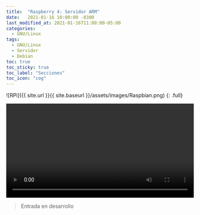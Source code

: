 ```yaml
---
title:  "Raspberry 4: Servidor ARM"
date:   2021-01-16 10:00:00 -0300
last_modified_at: 2021-01-16T11:00:00-05:00
categories:
  - GNU/Linux
tags:
  - GNU/Linux
  - Servidor
  - Debian
toc: true
toc_sticky: true
toc_label: "Secciones"
toc_icon: "cog"
---
```


![RPi]({{ site.url }}{{ site.baseurl }}/assets/images/Raspbian.png)
{: .full}

<div class="lordvideo">
   <video  style="display:block; width:100%; height:auto;" autoplay controls loop="loop">
       <source src="{{ site.baseurl }}/assets/videos/sshrpi.mp4" type="video/mp4" />
       <source src="{{ site.baseurl }}/assets/videos/sshrpi.ogv" type="video/ogg" />
       <source src="{{ site.baseurl }}/assets/videos/sshrpi.webm"  type="video/webm"  />
   </video>
</div>

> Entrada en desarrollo
